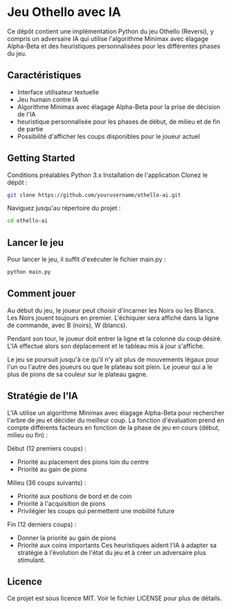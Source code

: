 # Jeu Othello avec IA
Ce dépôt contient une implémentation Python du jeu Othello (Reversi), y compris un adversaire IA qui utilise l'algorithme Minimax avec élagage Alpha-Beta et des heuristiques personnalisées pour les différentes phases du jeu.

## Caractéristiques
- Interface utilisateur textuelle
- Jeu humain contre IA
- Algorithme Minimax avec élagage Alpha-Beta pour la prise de décision de l'IA
- heuristique personnalisée pour les phases de début, de milieu et de fin de partie
- Possibilité d'afficher les coups disponibles pour le joueur actuel

## Getting Started
Conditions préalables
Python 3.x
Installation de l'application
Clonez le dépôt :
```bash
git clone https://github.com/yourusername/othello-ai.git
```
Naviguez jusqu'au répertoire du projet :
```bash
cd othello-ai
```

## Lancer le jeu
Pour lancer le jeu, il suffit d'exécuter le fichier main.py :

```bash
python main.py
```

## Comment jouer
Au début du jeu, le joueur peut choisir d'incarner les Noirs ou les Blancs. Les Noirs jouent toujours en premier. L'échiquier sera affiché dans la ligne de commande, avec B (noirs), W (blancs).

Pendant son tour, le joueur doit entrer la ligne et la colonne du coup désiré. L'IA effectue alors son déplacement et le tableau mis à jour s'affiche.

Le jeu se poursuit jusqu'à ce qu'il n'y ait plus de mouvements légaux pour l'un ou l'autre des joueurs ou que le plateau soit plein. Le joueur qui a le plus de pions de sa couleur sur le plateau gagne.

## Stratégie de l'IA
L'IA utilise un algorithme Minimax avec élagage Alpha-Beta pour rechercher l'arbre de jeu et décider du meilleur coup. La fonction d'évaluation prend en compte différents facteurs en fonction de la phase de jeu en cours (début, milieu ou fin) :

Début (12 premiers coups) :
- Priorité au placement des pions loin du centre
- Priorité au gain de pions

Milieu (36 coups suivants) :
- Priorité aux positions de bord et de coin
- Priorité à l'acquisition de pions
- Privilégier les coups qui permettent une mobilité future

Fin (12 derniers coups) :
- Donner la priorité au gain de pions
- Priorité aux coins importants
Ces heuristiques aident l'IA à adapter sa stratégie à l'évolution de l'état du jeu et à créer un adversaire plus stimulant.

## Licence
Ce projet est sous licence MIT. Voir le fichier LICENSE pour plus de détails.
